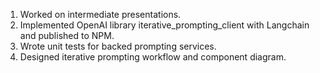 1. Worked on intermediate presentations.
2. Implemented OpenAI library iterative_prompting_client with Langchain and published to NPM.
3. Wrote unit tests for backed prompting services.
4. Designed iterative prompting workflow and component diagram.
